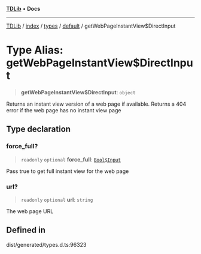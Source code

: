 [**TDLib**](../../../../../../README.md) • **Docs**

***

[TDLib](../../../../../../modules.md) / [index](../../../../../README.md) / [types](../../../README.md) / [default](../README.md) / getWebPageInstantView$DirectInput

# Type Alias: getWebPageInstantView$DirectInput

> **getWebPageInstantView$DirectInput**: `object`

Returns an instant view version of a web page if available. Returns a 404 error if the web page has no instant view page

## Type declaration

### force\_full?

> `readonly` `optional` **force\_full**: [`Bool$Input`](Bool$Input.md)

Pass true to get full instant view for the web page

### url?

> `readonly` `optional` **url**: `string`

The web page URL

## Defined in

dist/generated/types.d.ts:96323
